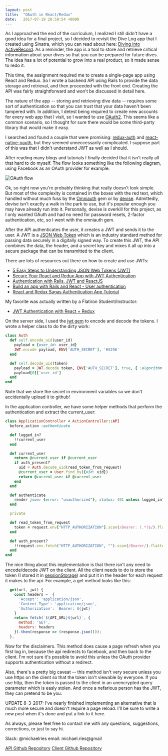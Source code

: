 ```yaml
---
layout: post
title:  "OAuth in React/Redux"
date:   2017-07-19 20:59:54 +0000
---
```



As I approached the end of the curriculum, I realized I still didn't have a good idea for a final project, so I decided to revisit the Dive Log app that I created using Sinatra, which you can read about here: [Diving into ActiveRecord](http://michaelries.info/2017/04/27/diving_into_activerecord/).  As a reminder, the app is a tool to store and retrieve critical information about your dives so that you can be prepared for future dives. The idea has a lot of potential to grow into a real product, so it made sense to redo it.

This time, the assignment required me to create a single-page app using React and Redux.  So I wrote a backend API using Rails to provide the data storage and retrieval, and then proceeded with the front end.   Creating the API was fairly straightforward and won't be discussed in detail here.

The nature of the app -- storing and retrieving dive data -- requires some sort of authentication so that you can trust that your data haven't been tampered with.  In addition, I detest being required to create new accounts for every web app that I visit, so I wanted to use [OAuth2](https://www.digitalocean.com/community/tutorials/an-introduction-to-oauth-2).  This seems like a common scenario, so I thought for sure there would be some third-party library that would make it easy.

I searched and found a couple that were promising: [redux-auth](https://github.com/lynndylanhurley/redux-auth#extended-documentation) and [react-native-oauth](https://github.com/fullstackreact/react-native-oauth), but they seemed unneccessarily complicated.  I suppose part of this was that I didn't understand JWT as well as I should.

After reading many blogs and tutorials I finally decided that it isn't really all that hard to do myself.  The flow looks something like the following diagram, using Facebook as an OAuth provider for example:

![OAuth flow](https://github.com/mikeries/dive-log-client/blob/master/public/Capture.PNG?raw=true)

Ok, so right now you're probably thinking that really doesn't look simple.  But most of the complexity is contained in the boxes with the red text, which handled without much fuss by the [Omniauth](https://github.com/omniauth/omniauth) gem or by [devise](https://github.com/plataformatec/devise).  Admittedly, devise isn't exactly a walk in the park to use, but it's popular enough you may have already run into it.  Personally, devise is overkill for this project, as I only wanted OAuth and had no need for password resets, 2-factor authentication, etc, so I went with the omniauth gem.

After the API authenticates the user, it creates a JWT and sends it to the user.  A JWT is a [JSON Web Token](https://jwt.io/introduction/) which is an industry standard method for passing data securely in a digitally signed way.  To create this JWT, the API combines the data, the header, and a secret key and mixes it all up into a secure package that can be transmitted to the client.

There are lots of resources out there on how to create and use JWTs: 

- [5 Easy Steps to Understanding JSON Web Tokens (JWT)](https://medium.com/vandium-software/5-easy-steps-to-understanding-json-web-tokens-jwt-1164c0adfcec)
- [Secure Your React and Redux App with JWT Authentication](https://auth0.com/blog/secure-your-react-and-redux-app-with-jwt-authentication/)
- [Authentication with Rails, JWT and ReactJS](https://nebulab.it/blog/authentication-with-rails-jwt-and-react/)
- [Build an app with Rails and React - User authentication](https://groundberry.github.io/development/2017/04/08/build-an-app-with-rails-and-react-user-authentication.html)
- [React and Redux Sagas Authentication App Tutorial](http://start.jcolemorrison.com/react-and-redux-sagas-authentication-app-tutorial/)

My favorite was actually written by a Flatiron Student/Instructor:

- [JWT Authentication with React + Redux](http://www.thegreatcodeadventure.com/jwt-authentication-with-react-redux/)

On the server side, I used the [jwt gem](https://github.com/jwt/ruby-jwt) to encode and decode the tokens.  I wrote a helper class to do the dirty work:

```ruby
class Auth
  def self.encode_uid(user_id)
    payload = {user_id: user_id}
    JWT.encode payload, ENV['AUTH_SECRET'], 'HS256'
  end

  def self.decode_uid(token)
    payload = JWT.decode token, ENV['AUTH_SECRET'], true, { :algorithm => 'HS256' }
    payload[0]['user_id']
  end
end
```

Note that we store the secret in environment variables so we don't accidentally upload it to github!

In the application controller, we have some helper methods that perform the authentication and extract the current_user:

```ruby
class ApplicationController < ActionController::API  
  before_action :authenticate 

  def logged_in?
    !!current_user
  end

  def current_user
    return @current_user if @current_user
    if auth_present?
      uid = Auth.decode_uid(read_token_from_request)
      @current_user = User.find_by({uid: uid})
      return @current_user if @current_user
    end
  end

  def authenticate
    render json: {error: "unauthorized"}, status: 401 unless logged_in?
  end

  private

  def read_token_from_request
    token = request.env["HTTP_AUTHORIZATION"].scan(/Bearer: (.*)$/).flatten.last
  end

  def auth_present?
    !!request.env.fetch("HTTP_AUTHORIZATION", "").scan(/Bearer/).flatten.first
  end
end
```

The nice thing about this implementation is that there isn't any need to encode/decode JWT on the client.  All the client needs to do is store the token (I stored it in [sessionStorage](https://developer.mozilla.org/en-US/docs/Web/API/Window/sessionStorage)) and put it in the header for each request it makes to the api.  For example, a get method looks like this:

```javascript
  get(url, jwt) {
    const headers =  {
      'Accept': 'application/json',
      'Content-Type': 'application/json',
      'Authorization': `Bearer: ${jwt}`
    }
    return fetch(`${API_URL}${url}`, {
      method: 'GET',
      headers: headers
    }).then(response => (response.json()));
  },
```

Now for the disclaimers.  This method does cause a page refresh when you first log in, because the api redirects to facebook, and then back to the client.  I'm not sure it's possible to avoid this unless the OAuth provider supports authentication without a redirect.

Also, there's a pretty big caveat -- this method isn't very secure unless you use https on the client so that the token isn't viewable by everyone.  If you use http, then the token is passed to the client in an unencrypted query parameter which is easly stolen.  And once a nefarious person has the JWT, they can pretend to be you.

UPDATE 8-3-2017:  I've nearly finished implementing an alternative that is much more secure and doesn't require a page reload.  I'll be sure to write a new post when it's done and put a link to it here.

As always, please feel free to contact me with any questions, suggestions, corrections, or just to say hi.

Slack: @michaelries
email: michael.ries@gmail
	
[API Github Repository](https://github.com/mikeries/dive-log-api)
[Client Github Repository](https://github.com/mikeries/dive-log-client)



